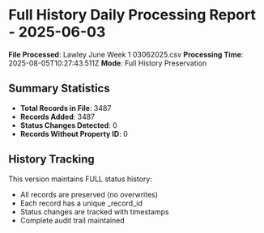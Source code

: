 # Full History Daily Processing Report - 2025-06-03

**File Processed**: Lawley June Week 1 03062025.csv
**Processing Time**: 2025-08-05T10:27:43.511Z
**Mode**: Full History Preservation

## Summary Statistics

- **Total Records in File**: 3487
- **Records Added**: 3487
- **Status Changes Detected**: 0
- **Records Without Property ID**: 0

## History Tracking

This version maintains FULL status history:
- All records are preserved (no overwrites)
- Each record has a unique _record_id
- Status changes are tracked with timestamps
- Complete audit trail maintained
